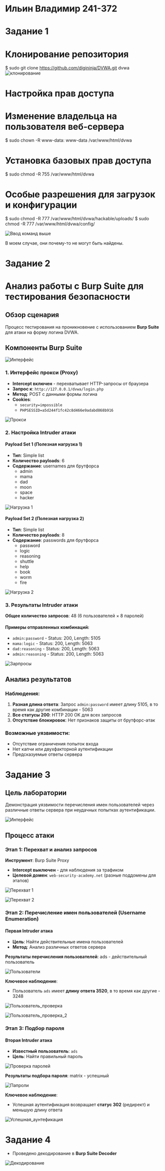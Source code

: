 # Ильин Владимир 241-372

# Задание 1

# Клонирование репозитория
$ sudo git clone https://github.com/digininja/DVWA.git dvwa
![клонирование](./images/r_1.jpg)

# Настройка прав доступа

# Изменение владельца на пользователя веб-сервера
$ sudo chown -R www-data: www-data /var/www/html/dvwa

# Установка базовых прав доступа
$ sudo chmod -R 755 /var/www/html/dvwa

# Особые разрешения для загрузок и конфигурации
$ sudo chmod -R 777 /var/www/html/dvwa/hackable/uploads/
$ sudo chmod -R 777 /var/www/html/dvwa/config/

![Ввод команд выше](./images/r_2.jpg)

В моем случае, они почему-то не могут быть найдены.

# Задание 2
# Анализ работы с Burp Suite для тестирования безопасности

## Обзор сценария

Процесс тестирования на проникновение с использованием **Burp Suite** для атаки на форму логина DVWA.

## Компоненты Burp Suite
![Интерфейс](./images/r_3.jpg)

### 1. Интерфейс прокси (Proxy)
- **Intercept включен** - перехватывает HTTP-запросы от браузера
- **Запрос к**: `http://127.0.0.1/dvwa/login.php`
- **Метод**: POST с данными формы логина
- **Cookies**: 
  - `security=impossible`
  - `PHPSESSID=a5d244f1fc42c8d466e9adabd868b916`

![Прокси](./images/r_4.jpg)

### 2. Настройка Intruder атаки

#### Payload Set 1 (Полезная нагрузка 1)
- **Тип**: Simple list
- **Количество payloads**: 6
- **Содержание**: usernames для брутфорса
  - admin
  - mama
  - dad
  - moon
  - space
  - hacker

![Нагрузка 1](./images/r_5.jpg)

#### Payload Set 2 (Полезная нагрузка 2)
- **Тип**: Simple list
- **Количество payloads**: 8
- **Содержание**: passwords для брутфорса
  - password
  - logic
  - reasoning
  - shuttle
  - help
  - book
  - worm
  - fire

![Нагрузка 2](./images/r_6.jpg)

### 3. Результаты Intruder атаки

**Общее количество запросов**: 48 (6 пользователей × 8 паролей)

#### Примеры отправленных комбинаций:
- `admin:password` - Status: 200, Length: 5105
- `mama:logic` - Status: 200, Length: 5063
- `dad:reasoning` - Status: 200, Length: 5063
- `admin:reasoning` - Status: 200, Length: 5063

![Зарпросы](./images/r_7.jpg)

## Анализ результатов

### Наблюдения:
1. **Разная длина ответа**: Запрос `admin:password` имеет длину 5105, в то время как другие комбинации - 5063
2. **Все статусы 200**: HTTP 200 OK для всех запросов
3. **Отсутствие блокировок**: Нет признаков защиты от брутфорс-атак

### Возможные уязвимости:
- Отсутствие ограничения попыток входа
- Нет капчи или двухфакторной аутентификации
- Предсказуемые ответы сервера

# Задание 3

## Цель лаборатории

Демонстрация уязвимости перечисления имен пользователей через различные ответы сервера при неудачных попытках аутентификации.

![Интерфейс](./images/r_8.jpg)

## Процесс атаки

### Этап 1: Перехват и анализ запросов

**Инструмент**: Burp Suite Proxy
- **Intercept выключен** - для наблюдения за трафиком
- **Целевой домен**: `web-security-academy.net` (разные поддомены для этапов)

![Перехват 1](./images/r_9.jpg)

![Перехват 2](./images/r_10.jpg)


### Этап 2: Перечисление имен пользователей (Username Enumeration)

#### Первая Intruder атака
- **Цель**: Найти действительные имена пользователей
- **Метод**: Анализ различных ответов сервера

**Результаты перечисления пользователей**:
ads - действительный пользователь

![Пользователи](./images/r_11.jpg)

**Ключевое наблюдение**:
- Пользователь `ads` имеет **длину ответа 3520**, в то время как другие - 3248

![Пользователь_проверка](./images/r_12.jpg)

![Пользователь_проверка_2](./images/r_13.jpg)


### Этап 3: Подбор пароля

#### Вторая Intruder атака
- **Известный пользователь**: `ads`
- **Цель**: Найти правильный пароль

![Проверка паролей](./images/r_14.jpg)

**Результаты подбора пароля**:
matrix - успешный

![Папроли](./images/r_15.jpg)

**Ключевое наблюдение**:
- Успешная аутентификация возвращает **статус 302** (редирект) и меньшую длину ответа

![Успешная_аунтефикация](./images/r_16.jpg)

# Задание 4 

- Проведено декодирование в **Burp Suite Decoder**

![Декодирование](./images/r_17.jpg)
